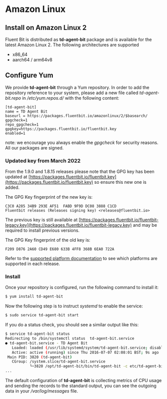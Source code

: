 # Amazon Linux

## Install on Amazon Linux 2

Fluent Bit is distributed as **td-agent-bit** package and is available for the latest Amazon Linux 2. The following architectures are supported

* x86\_64
* aarch64 / arm64v8

## Configure Yum

We provide **td-agent-bit** through a Yum repository. In order to add the repository reference to your system, please add a new file called _td-agent-bit.repo_ in _/etc/yum.repos.d/_ with the following content:

```text
[td-agent-bit]
name = TD Agent Bit
baseurl = https://packages.fluentbit.io/amazonlinux/2/$basearch/
gpgcheck=1
repo_gpgcheck=1
gpgkey=https://packages.fluentbit.io/fluentbit.key
enabled=1
```

note: we encourage you always enable the _gpgcheck_ for security reasons. All our packages are signed.

### Updated key from March 2022

From the 1.9.0 and 1.8.15 releases please note that the GPG key has been updated at [https://packages.fluentbit.io/fluentbit.key](https://packages.fluentbit.io/fluentbit.key) so ensure this new one is added.

The GPG Key fingerprint of the new key is:
```
C3C0 A285 34B9 293E AF51  FABD 9F9D DC08 3888 C1CD
Fluentbit releases (Releases signing key) <releases@fluentbit.io>
```

The previous key is still available at [https://packages.fluentbit.io/fluentbit-legacy.key](https://packages.fluentbit.io/fluentbit-legacy.key) and may be required to install previous versions.

The GPG Key fingerprint of the old key is:
```
F209 D876 2A60 CD49 E680 633B 4FF8 368B 6EA0 722A
```
Refer to the [supported platform documentation](./../supported-platforms.md) to see which platforms are supported in each release.

### Install

Once your repository is configured, run the following command to install it:

```bash
$ yum install td-agent-bit
```

Now the following step is to instruct _systemd_ to enable the service:

```bash
$ sudo service td-agent-bit start
```

If you do a status check, you should see a similar output like this:

```bash
$ service td-agent-bit status
Redirecting to /bin/systemctl status  td-agent-bit.service
● td-agent-bit.service - TD Agent Bit
   Loaded: loaded (/usr/lib/systemd/system/td-agent-bit.service; disabled; vendor preset: disabled)
   Active: active (running) since Thu 2016-07-07 02:08:01 BST; 9s ago
 Main PID: 3820 (td-agent-bit)
   CGroup: /system.slice/td-agent-bit.service
           └─3820 /opt/td-agent-bit/bin/td-agent-bit -c etc/td-agent-bit/td-agent-bit.conf
...
```

The default configuration of **td-agent-bit** is collecting metrics of CPU usage and sending the records to the standard output, you can see the outgoing data in your _/var/log/messages_ file.

